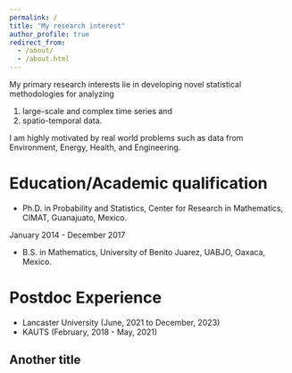 ```yaml
---
permalink: /
title: "My research interest"
author_profile: true
redirect_from: 
  - /about/
  - /about.html
---
```


My primary research interests lie in developing novel statistical methodologies 
for analyzing 

1. large-scale and complex time series and 
1. spatio-temporal data. 

I am highly motivated by real world problems such as data from Environment, 
Energy, Health, and Engineering.

Education/Academic qualification
======
- Ph.D. in Probability and Statistics, Center for Research in Mathematics, CIMAT, 
Guanajuato, Mexico.

January 2014 - December 2017

- B.S. in Mathematics, University of Benito Juarez, UABJO, Oaxaca, Mexico.

Postdoc Experience
======

- Lancaster University (June, 2021 to December, 2023)
- KAUTS (February, 2018 - May, 2021)

## Another title
